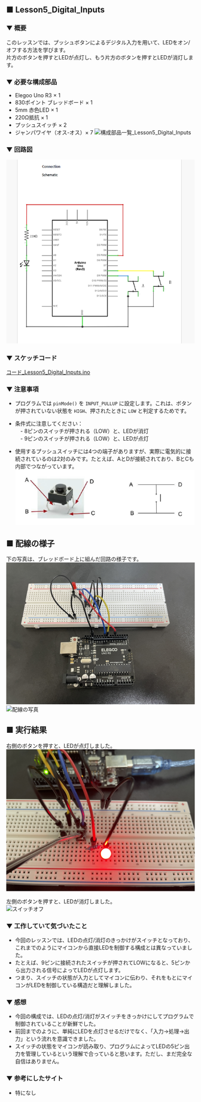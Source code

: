 ## ■ Lesson5_Digital_Inputs

### ▼ 概要  
このレッスンでは、プッシュボタンによるデジタル入力を用いて、LEDをオン/オフする方法を学びます。  
片方のボタンを押すとLEDが点灯し、もう片方のボタンを押すとLEDが消灯します。

### ▼ 必要な構成部品  
- Elegoo Uno R3 × 1  
- 830ポイント ブレッドボード × 1  
- 5mm 赤色LED × 1  
- 220Ω抵抗 × 1  
- プッシュスイッチ × 2  
- ジャンパワイヤ（オス-オス）× 7
![構成部品一覧_Lesson5_Digital_Inputs](Lesson5_Digital_Inputs_picture/parts_lists.JPG)  

### ▼ 回路図  
![回路図](Lesson5_Digital_Inputs_schematic.png)

### ▼ スケッチコード  
[コード_Lesson5_Digital_Inputs.ino](Lesson5_Digital_Inputs.ino)

### ▼ 注意事項  
- プログラムでは `pinMode()` を `INPUT_PULLUP` に設定します。これは、ボタンが押されていない状態を `HIGH`、押されたときに `LOW` と判定するためです。
- 条件式に注意してください：  
　- 8ピンのスイッチが押される（LOW）と、LEDが消灯  
　- 9ピンのスイッチが押される（LOW）と、LEDが点灯  

- 使用するプッシュスイッチには4つの端子がありますが、実際に電気的に接続されているのは2対のみです。たとえば、AとDが接続されており、BとCも内部でつながっています。
![スイッチの構造](./Lesson5_Digital_Inputs_picture/push_switches.png)


## ■ 配線の様子  

下の写真は、ブレッドボード上に組んだ回路の様子です。  
![配線の写真](./Lesson5_Digital_Inputs_picture/circuit_layout1.JPG)
![配線の写真](./Lesson5_Digital_Inputs_picture/circuit_layout2.JPG)

## ■ 実行結果  

右側のボタンを押すと、LEDが点灯しました。  
![スイッチオン](./Lesson5_Digital_Inputs_picture/result_on.JPG)


左側のボタンを押すと、LEDが消灯しました。  
![スイッチオフ](./Lesson5_Digital_Inputs_picture/result_off.JPG)

### ▼ 工作していて気づいたこと  
- 今回のレッスンでは、LEDの点灯/消灯のきっかけがスイッチとなっており、これまでのようにマイコンから直接LEDを制御する構成とは異なっていました。
- たとえば、9ピンに接続されたスイッチが押されてLOWになると、5ピンから出力される信号によってLEDが点灯します。
- つまり、スイッチの状態が入力としてマイコンに伝わり、それをもとにマイコンがLEDを制御している構造だと理解しました。

### ▼ 感想  
- 今回の構成では、LEDの点灯/消灯がスイッチをきっかけにしてプログラムで制御されていることが新鮮でした。  
- 前回までのように、単純にLEDを点灯させるだけでなく、「入力→処理→出力」という流れを意識できました。  
- スイッチの状態をマイコンが読み取り、プログラムによってLEDの5ピン出力を管理しているという理解で合っていると思います。ただし、まだ完全な自信はありません。

### ▼ 参考にしたサイト  
- 特になし
